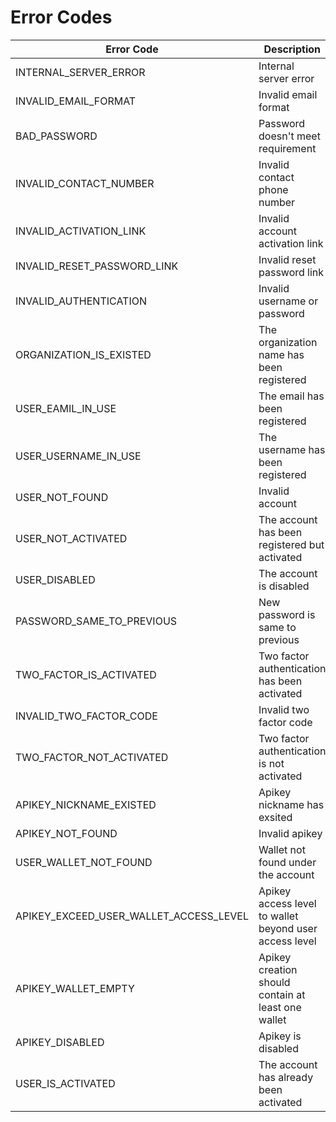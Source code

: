 # Error Codes

Error Code                              | Description
----------------------------------------| ---------------------------------------
 INTERNAL_SERVER_ERROR                  | Internal server error
 INVALID_EMAIL_FORMAT                   | Invalid email format
 BAD_PASSWORD                           | Password doesn't meet requirement
 INVALID_CONTACT_NUMBER                 | Invalid contact phone number
 INVALID_ACTIVATION_LINK                | Invalid account activation link
 INVALID_RESET_PASSWORD_LINK            | Invalid reset password link
 INVALID_AUTHENTICATION                 | Invalid username or password 
 ORGANIZATION_IS_EXISTED                | The organization name has been registered
 USER_EAMIL_IN_USE                      | The email has been registered
 USER_USERNAME_IN_USE                   | The username has been registered
 USER_NOT_FOUND                         | Invalid account
 USER_NOT_ACTIVATED                     | The account has been registered but activated 
 USER_DISABLED                          | The account is disabled
 PASSWORD_SAME_TO_PREVIOUS              | New password is same to previous
 TWO_FACTOR_IS_ACTIVATED                | Two factor authentication has been activated
 INVALID_TWO_FACTOR_CODE                | Invalid two factor code
 TWO_FACTOR_NOT_ACTIVATED               | Two factor authentication is not activated
 APIKEY_NICKNAME_EXISTED                | Apikey nickname has exsited
 APIKEY_NOT_FOUND                       | Invalid apikey
 USER_WALLET_NOT_FOUND                  | Wallet not found under the account
 APIKEY_EXCEED_USER_WALLET_ACCESS_LEVEL | Apikey access level to wallet beyond user access level 
 APIKEY_WALLET_EMPTY                    | Apikey creation should contain at least one wallet
 APIKEY_DISABLED                        | Apikey is disabled
 USER_IS_ACTIVATED                      | The account has already been activated